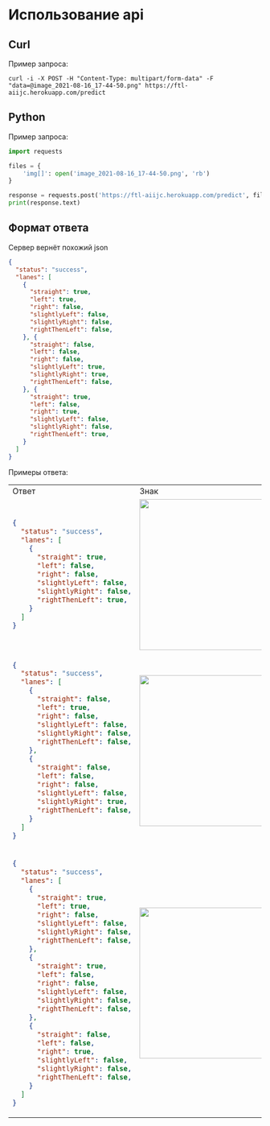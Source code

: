 # Использование api

## Curl

Пример запроса:

```
curl -i -X POST -H "Content-Type: multipart/form-data" -F "data=@image_2021-08-16_17-44-50.png" https://ftl-aiijc.herokuapp.com/predict
```

## Python

Пример запроса:

```python
import requests

files = {
    'img[]': open('image_2021-08-16_17-44-50.png', 'rb')
}

response = requests.post('https://ftl-aiijc.herokuapp.com/predict', files=files)
print(response.text)
```

## Формат ответа

Сервер вернёт похожий json
```json
{
  "status": "success",
  "lanes": [
    {
      "straight": true,
      "left": true,
      "right": false,
      "slightlyLeft": false,
      "slightlyRight": false,
      "rightThenLeft": false,
    }, {
      "straight": false,
      "left": false,
      "right": false,
      "slightlyLeft": true,
      "slightlyRight": true,
      "rightThenLeft": false,
    }, {
      "straight": true,
      "left": false,
      "right": true,
      "slightlyLeft": false,
      "slightlyRight": false,
      "rightThenLeft": true,
    }
  ]
}
```

Примеры ответа: 


<table>
<tr>
<td> Ответ </td> <td> Знак </td>
</tr>
<tr>
<td> 

```json
{
  "status": "success",
  "lanes": [
    {
      "straight": true,
      "left": false,
      "right": false,
      "slightlyLeft": false,
      "slightlyRight": false,
      "rightThenLeft": true,
    }
  ]
}
```

 </td>
<td>

<img src="https://i.imgur.com/t91YMqH.png" height="300"/>

</td>
</tr>

<tr>
<td> 

```json
{
  "status": "success",
  "lanes": [
    {
      "straight": false,
      "left": true,
      "right": false,
      "slightlyLeft": false,
      "slightlyRight": false,
      "rightThenLeft": false,
    },
    {
      "straight": false,
      "left": false,
      "right": false,
      "slightlyLeft": false,
      "slightlyRight": true,
      "rightThenLeft": false,
    }
  ]
}
```

 </td>
<td>

<img src="https://i.imgur.com/xJbipPk.png" height="300"/>

</td>
</tr>

<tr>
<td> 

```json
{
  "status": "success",
  "lanes": [
    {
      "straight": true,
      "left": true,
      "right": false,
      "slightlyLeft": false,
      "slightlyRight": false,
      "rightThenLeft": false,
    },
    {
      "straight": true,
      "left": false,
      "right": false,
      "slightlyLeft": false,
      "slightlyRight": false,
      "rightThenLeft": false,
    },
    {
      "straight": false,
      "left": false,
      "right": true,
      "slightlyLeft": false,
      "slightlyRight": false,
      "rightThenLeft": false,
    }
  ]
}
```

 </td>
<td>

<img src="https://i.imgur.com/niCAyhn.png" height="300"/>

</td>
</tr>

</table>